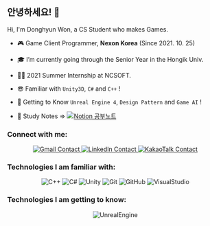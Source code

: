 ## 안녕하세요! 👋

Hi, I'm Donghyun Won, a CS Student who makes Games. <br/>

- 🎮 Game Client Programmer, **Nexon Korea** (Since 2021. 10. 25)

- 🎓 I’m currently going through the Senior Year in the Hongik Univ.

- 👨‍💼 2021 Summer Internship at NCSOFT.

- 😎 Familiar with `Unity3D`, `C#` and `C++` !

- 👊 Getting to Know `Unreal Engine 4`, `Design Pattern` and `Game AI` !

- 📖 Study Notes => <a href="https://www.notion.so/wondong/Hello-39e66d3c917a4545bef6a115ee9977f8"> <img alt="Notion 공부노트" src ="https://img.shields.io/badge/Notion-000000.svg?&style=for-the-badge&logo=Notion&logoColor=FFFFFF"/> </a>
	
### Connect with me:
<p align="center">
	<a href="mailto:ehdgus5500@gmail.com" target="_blank">
		<img alt="Gmail Contact" src ="https://img.shields.io/badge/Gmail-EA4335.svg?&style=for-the-badge&logo=Gmail&logoColor=FFFFFF"/>
	</a>
    	<a href="https://www.linkedin.com/in/%EB%8F%99%ED%98%84-donghyun-won-%EC%9B%90-449841185/" target="_blank"">
		<img alt="LinkedIn Contact" src ="https://img.shields.io/badge/LinkedIm-0A66C2.svg?&style=for-the-badge&logo=LinkedIn&logoColor=FFFFFF"/>    
	</a>
	<a href="https://open.kakao.com/o/sdNMrCqd" target="_blank"">
	    <img alt="KakaoTalk Contact" src ="https://img.shields.io/badge/KakaoTalk-FFCD00.svg?&style=for-the-badge&logo=KakaoTalk&logoColor=FFFFFF"/>		
	</a>
</p>


### Technologies I am familiar with:
<p align="center">
	<img alt="C++" src ="https://img.shields.io/badge/C++-00599C.svg?&style=for-the-badge&logo=Cplusplus&logoColor=FFFFFF"/>
	<img alt="C#" src ="https://img.shields.io/badge/C Sharp-239120.svg?&style=for-the-badge&logo=Csharp&logoColor=FFFFFF"/>
	<img alt="Unity" src ="https://img.shields.io/badge/Unity-000000.svg?&style=for-the-badge&logo=Unity&logoColor=FFFFFF"/>
	<img alt="Git" src ="https://img.shields.io/badge/Git-F05032.svg?&style=for-the-badge&logo=Git&logoColor=FFFFFF"/>
	<img alt="GitHub" src ="https://img.shields.io/badge/GitHub-181717.svg?&style=for-the-badge&logo=GitHub&logoColor=FFFFFF"/>
	<img alt="VisualStudio" src ="https://img.shields.io/badge/Visual Studio-5C2D91.svg?&style=for-the-badge&logo=Visual Studio&logoColor=FFFFFF"/>
</p>


### Technologies I am getting to know:
<p align="center">
	<img alt="UnrealEngine" src ="https://img.shields.io/badge/Unreal Engine-0E1128.svg?&style=for-the-badge&logo=Unreal Engine&logoColor=FFFFFF"/>
<!-- 		<img align="center" src="tech/unreal.png" alt="UE4" height="40" width="40" /> -->
</p>
